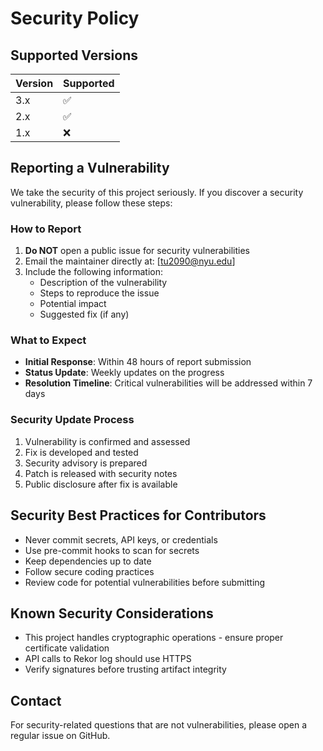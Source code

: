 # Security Policy

## Supported Versions

| Version | Supported          |
| ------- | ------------------ |
| 3.x     | :white_check_mark: |
| 2.x     | :white_check_mark: |
| 1.x     | :x:                |

## Reporting a Vulnerability

We take the security of this project seriously. If you discover a security vulnerability, please follow these steps:

### How to Report

1. **Do NOT** open a public issue for security vulnerabilities
2. Email the maintainer directly at: [tu2090@nyu.edu]
3. Include the following information:
   - Description of the vulnerability
   - Steps to reproduce the issue
   - Potential impact
   - Suggested fix (if any)

### What to Expect

- **Initial Response**: Within 48 hours of report submission
- **Status Update**: Weekly updates on the progress
- **Resolution Timeline**: Critical vulnerabilities will be addressed within 7 days

### Security Update Process

1. Vulnerability is confirmed and assessed
2. Fix is developed and tested
3. Security advisory is prepared
4. Patch is released with security notes
5. Public disclosure after fix is available

## Security Best Practices for Contributors

- Never commit secrets, API keys, or credentials
- Use pre-commit hooks to scan for secrets
- Keep dependencies up to date
- Follow secure coding practices
- Review code for potential vulnerabilities before submitting

## Known Security Considerations

- This project handles cryptographic operations - ensure proper certificate validation
- API calls to Rekor log should use HTTPS
- Verify signatures before trusting artifact integrity

## Contact

For security-related questions that are not vulnerabilities, please open a regular issue on GitHub.